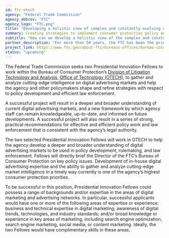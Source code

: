 ```yaml
---
id: ftc-otech
agency: "Federal Trade Commission"
agency_abbrev: "FTC"
agency_logo: "FTC.png"
title: "Developing a holistic view of complex and constantly evolving digital advertising markets and potential threats to consumers"
summary: Creating strategies to implement consumer protection policy and targeted law enforcement that optimizes consumer welfare while maintaining vibrant competition and innovation.
subtitle: "How can we develop a holistic view of the complex and constantly evolving digital advertising markets and potential threats to consumers"
partner_description: "For more than 50 years, the FTC has been the primary regulator of the advertising industry, and has been a leader on advertising issues, beginning with its cigarette advertising rules in the 1960s. Over that time, the FTC also has emerged as the primary US privacy regulator. Moreover, members of Congress and other policymakers look to the FTC for leadership, guidance, and expertise on these issues."
project_link: https://www.ftc.gov/about-ftc/bureaus-offices/bureau-consumer-protection/office-technology-research-investigation
status: "upcoming"
---
```


The Federal Trade Commission seeks two Presidential Innovation Fellows to work within the Bureau of Consumer Protection’s <a href='https://www.ftc.gov/about-ftc/bureaus-offices/bureau-consumer-protection/our-divisions/division-litigation-technology'>Division of Litigation Technology and Analysis</a>, <a href='https://www.ftc.gov/about-ftc/bureaus-offices/bureau-consumer-protection/office-technology-research-investigation'>Office of Technology (OTECH)</a>, to gather and analyze cutting-edge intelligence on digital advertising markets and help the agency and other policymakers shape and refine strategies with respect to policy development and efficient law enforcement.

A successful project will result in a deeper and broader understanding of current digital advertising markets, and a new framework by which agency staff can remain knowledgeable, up-to-date, and informed on future developments. A successful project will also result in a series of strong, practical recommendations for effective and efficient policy work and law enforcement that is consistent with the agency’s legal authority.

The two selected Presidential Innovation Fellows will work in OTECH to help the agency develop a deeper and broader understanding of digital advertising markets to be used in policy development, rulemaking, and law enforcement. Fellows will directly brief the Director of the FTC’s Bureau of Consumer Protection on key policy issues. Development of in-house digital advertising expertise and the ability to gather and analyze cutting-edge market intelligence in a timely way currently is one of the agency’s highest consumer protection priorities.

To be successful in this position, Presidential Innovation Fellows could possess a range of backgrounds and/or expertise in the areas of digital marketing and advertising networks. In particular, successful applicants would have one or more of the following areas of expertise or experience: business and technical expertise in digital marketing; awareness of digital trends, technologies, and industry standards; and/or broad knowledge or experience in key areas of marketing, including search engine optimization, search engine marketing, social media, or content marketing. Ideally, the two Fellows would have complimentary skills in these areas. 
